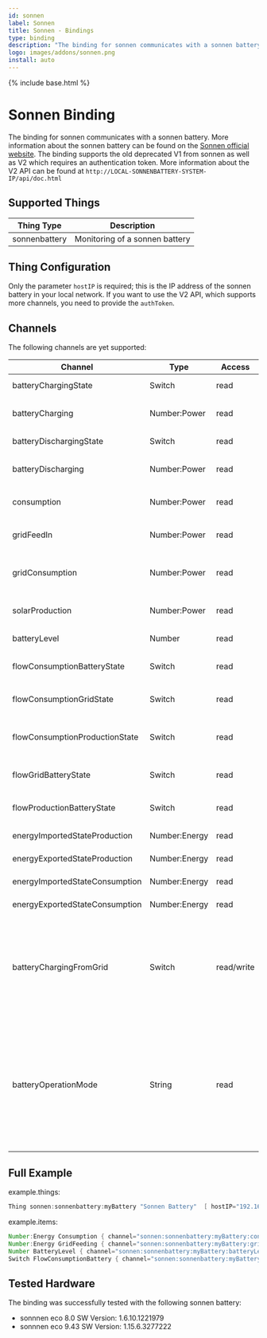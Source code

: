```yaml
---
id: sonnen
label: Sonnen
title: Sonnen - Bindings
type: binding
description: "The binding for sonnen communicates with a sonnen battery."
logo: images/addons/sonnen.png
install: auto
---
```


<!-- Attention authors: Do not edit directly. Please add your changes to the appropriate source repository -->

{% include base.html %}

# Sonnen Binding

<AddonLogo />

The binding for sonnen communicates with a sonnen battery.
More information about the sonnen battery can be found on the [Sonnen official website](https://sonnen.de/).
The binding supports the old deprecated V1 from sonnen as well as V2 which requires an authentication token.
More information about the V2 API can be found at `http://LOCAL-SONNENBATTERY-SYSTEM-IP/api/doc.html`

## Supported Things

| Thing Type    | Description                    |
| ------------- | ------------------------------ |
| sonnenbattery | Monitoring of a sonnen battery |

## Thing Configuration

Only the parameter `hostIP` is required; this is the IP address of the sonnen battery in your local network.
If you want to use the V2 API, which supports more channels, you need to provide the `authToken`.

## Channels

The following channels are yet supported:

| Channel                        | Type          | Access     | Description                                                                                                                                                                                                                                                                                           |
|--------------------------------|---------------|------------|-------------------------------------------------------------------------------------------------------------------------------------------------------------------------------------------------------------------------------------------------------------------------------------------------------|
| batteryChargingState           | Switch        | read       | Indicates if the Battery is charging at that moment                                                                                                                                                                                                                                                   |
| batteryCharging                | Number:Power  | read       | Indicates the actual current charging the Battery. Otherwise 0.                                                                                                                                                                                                                                       |
| batteryDischargingState        | Switch        | read       | Indicates if the Battery is discharging at that moment                                                                                                                                                                                                                                                |
| batteryDischarging             | Number:Power  | read       | Indicates the actual current discharging the Battery. Otherwise 0.                                                                                                                                                                                                                                    |
| consumption                    | Number:Power  | read       | Indicates the actual consumption of the consumer in watt                                                                                                                                                                                                                                              |
| gridFeedIn                     | Number:Power  | read       | Indicates the actual current feeding to the Grid in watt.0 if nothing is feeded                                                                                                                                                                                                                       |
| gridConsumption                | Number:Power  | read       | Indicates the actual current consumption from the Grid in watt.0 if nothing is received                                                                                                                                                                                                               |
| solarProduction                | Number:Power  | read       | Indicates the actual production of the Solar system in watt                                                                                                                                                                                                                                           |
| batteryLevel                   | Number        | read       | Indicates the actual Battery Level in % from 0 - 100                                                                                                                                                                                                                                                  |
| flowConsumptionBatteryState    | Switch        | read       | Indicates if there is a current flow from Battery towards Consumption                                                                                                                                                                                                                                 |
| flowConsumptionGridState       | Switch        | read       | Indicates if there is a current flow from Grid towards Consumption                                                                                                                                                                                                                                    |
| flowConsumptionProductionState | Switch        | read       | Indicates if there is a current flow from Solar Production towards Consumption                                                                                                                                                                                                                        |
| flowGridBatteryState           | Switch        | read       | Indicates if there is a current flow from Grid towards Battery                                                                                                                                                                                                                                        |
| flowProductionBatteryState     | Switch        | read       | Indicates if there is a current flow from Production towards Battery                                                                                                                                                                                                                                  |
| energyImportedStateProduction  | Number:Energy | read       | Indicates the imported kWh Production                                                                                                                                                                                                                                                                 |
| energyExportedStateProduction  | Number:Energy | read       | Indicates the exported kWh Production                                                                                                                                                                                                                                                                 |
| energyImportedStateConsumption | Number:Energy | read       | Indicates the imported kWh Consumption                                                                                                                                                                                                                                                                |
| energyExportedStateConsumption | Number:Energy | read       | Indicates the exported kWh Consumption                                                                                                                                                                                                                                                                |
| batteryChargingFromGrid        | Switch        | read/write | Starts and stops the active battery charging from Grid. Note: "Write-API" in Software-Integration page of the local web interface from the sonnen battery must be activated and the given token must be entered in authentication token field of the binding                                          |
| batteryOperationMode           | String        | read       | Indicates if the Battery is operating in automatic or manual mode. Manual mode is required for active charging the battery. Assure that the battery is in automatic mode if you don't actively charge the battery.Changing the operation mode is happening with the channel "batteryChargingFromGrid" |

## Full Example

example.things:

```java
Thing sonnen:sonnenbattery:myBattery "Sonnen Battery"  [ hostIP="192.168.0.10"]
```

example.items:

```java
Number:Energy Consumption { channel="sonnen:sonnenbattery:myBattery:consumption" }
Number:Energy GridFeeding { channel="sonnen:sonnenbattery:myBattery:gridFeedIn" }
Number BatteryLevel { channel="sonnen:sonnenbattery:myBattery:batteryLevel" }
Switch FlowConsumptionBattery { channel="sonnen:sonnenbattery:myBattery:flowConsumptionBattery" }
```

## Tested Hardware

The binding was successfully tested with the following sonnen battery:

- sonnnen eco 8.0 SW Version: 1.6.10.1221979
- sonnnen eco 9.43 SW Version: 1.15.6.3277222
